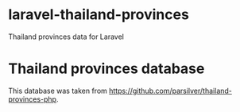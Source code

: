 # laravel-thailand-provinces
Thailand provinces data for Laravel

# Thailand provinces database
This database was taken from https://github.com/parsilver/thailand-provinces-php.
